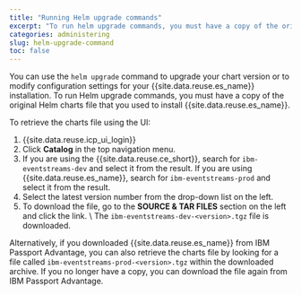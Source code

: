 ```yaml
---
title: "Running Helm upgrade commands"
excerpt: "To run helm upgrade commands, you must have a copy of the original Helm charts file that you used to install Event Streams."
categories: administering
slug: helm-upgrade-command
toc: false
---
```


You can use the `helm upgrade` command to upgrade your chart version or to modify configuration settings for your {{site.data.reuse.es_name}} installation. To run Helm upgrade commands, you must have a copy of the original Helm charts file that you used to install {{site.data.reuse.es_name}}.

To retrieve the charts file using the UI:
1. {{site.data.reuse.icp_ui_login}}
2. Click **Catalog** in the top navigation menu.
3. If you are using the {{site.data.reuse.ce_short}}, search for `ibm-eventstreams-dev` and select it from the result. If you are using {{site.data.reuse.es_name}}, search for `ibm-eventstreams-prod` and select it from the result.
4. Select the latest version number from the drop-down list on the left.
5. To download the file, go to the **SOURCE & TAR FILES** section on the left and click the link. \\
   The `ibm-eventstreams-dev-<version>.tgz` file is downloaded.

Alternatively, if you downloaded {{site.data.reuse.es_name}} from IBM Passport Advantage, you can also retrieve the charts file by looking for a file called `ibm-eventstreams-prod-<version>.tgz` within the downloaded archive. If you no longer have a copy, you can download the file again from IBM Passport Advantage.
